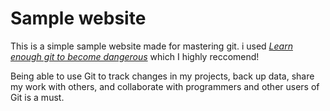 # Sample website 

This is a simple sample website made for mastering git. i used [*Learn enough git to become dangerous*](https://www.learnenough.com/course/learn_enough_git/frontmatter) which I highly reccomend!

Being able to use Git to track changes in my projects, back up data, share my work with others, and collaborate
with programmers and other users of Git is a must.